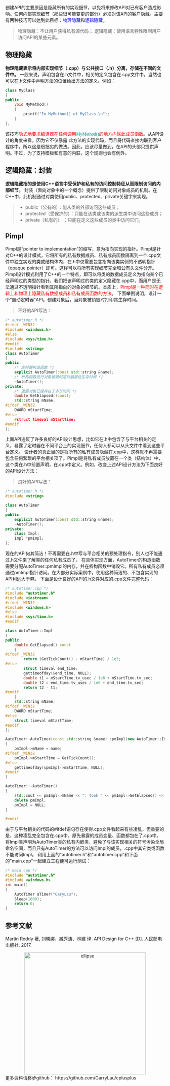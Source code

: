 
创建API的主要原因是隐藏所有的实现细节，以免将来修改API对已有客户造成影响。任何内部实现细节（那些很可能变更的部分）必须对该API的客户隐藏。主要有两种技巧可以达到此目标：<font color=blue>物理隐藏</font>和<font color=blue>逻辑隐藏</font>。
>物理隐藏：不让用户获得私有源代码；
>逻辑隐藏：使用语言特性限制用户访问API的某些元素。
## 物理隐藏
**物理隐藏表示将内部实现细节（.cpp）与公共接口（.h）分离，存储在不同的文件中。**
一般来说，声明包含在.h文件中，相关的定义包含在.cpp文件中。当然也可以在.h文件中声明方法的位置给出方法的定义。例如：
```C++
class MyClass
{
public:
    void MyMethod()
    {
        printf("Im MyMethod() of MyClass.\n");
    }
};
```
该技巧<font color=red >隐式地要求编译器在任何调用<font color=Teal face="黑体">MyMethod()</font>的地方内联此成员函数</font>。从API设计的角度来看，因为它不仅暴露 此方法的实现代码，而且将代码直接内联到客户程序中，所以这是很拙劣的做法。因此，应该尽量做到，在API的头部只提供声明。不过，为了支持模板和有意的内联，这个规则也会有例外。
## 逻辑隐藏：封装
**逻辑隐藏指的是使用C++语言中受保护和私有的访问控制特征从而限制访问的内部细节。**
封装（面向对象中的一个概念）提供了限制访问对象成员的机制。在C++中，此机制通过对类使用public、protected、private关键字来实现。
>+ public（公有的）：能从类的外部访问这些成员；
>+ protected（受保护的）：只能在该类或该类的派生类中访问这些成员；
>+ private（私有的） ：只能在定义这些成员的类中访问它们。

## Pimpl
Pimpl是“pointer to implementation”的缩写，意为指向实现的指针。Pimpl是针对C++的设计模式，它将所有的私有数据成员、私有成员函数隔离到一个.cpp文件中独立实现的类或结构体内，在.h中仅需要包含指向该类实例的不透明指针（opaque pointer）即可。这样可以将所有实现细节完全和公有头文件分开。Pimpl设计模式利用了C++的一个特点，即可以将类的数据成员定义为指向某个已经声明过的类型的指针。我们把该声明过的类的定义隐藏在.cpp中，而用户是无法通过不透明指针看到其所指向的对象的细节的。本质上，<font color=red >Pimpl是一种同时在逻辑上和物理上隐藏私有数据成员和私有成员函数的方法</font>。
下面举例说明，设计一个“自动定时器”API。创建对象后，当对象被销毁时打印其生存时间。
>不好的API写法：
```C++
/* autotimer.h */
#ifdef _WIN32
#include <windows.h>
#else 
#include <sys/time.h>
#endif
#include <string>
class AutoTimer
{
public:
    /* 定时器构造函数 */
	explicit AutoTimer(const std::string &name);
	/* 析构函数进行对象销毁时定时器报告生存时间 */
	~AutoTimer();
private:
    /* 返回对象已经存在了多长时间 */
	double GetElapsed()const;
	std::string mName;
#ifdef _WIN32
    DWORD mStartTime;
#else
    #struct timeval mStartTime;
#endif
};
```
上面API违反了许多良好的API设计思想，比如它在.h中包含了与平台相关的定义，暴露了定时器在不同平台上的实现细节，任何人都可以从头文件中看到这些平台定义。
设计者的真正目的是将所有的私有成员隐藏在.cpp中，这样就不再需要包含任何繁琐的平台相关项了。Pimpl是将私有成员放置在一个类（结构体）中，这个类在.h中前置声明，在.cpp中定义。例如，改变上述API设计方法为下面良好的API设计方法：
>良好的API写法：
```C++
/* autotimer.h */
#include <string>

class AutoTimer
{
public:
	explicit AutoTimer(const std::string &name);
	~AutoTimer();
private:
	class Impl;
	Impl *pmImpl;
};
```
现在的API何其简洁！不再需要在.h中写与平台相关的预处理指令，别人也不能通过.h文件来了解类的任何私有成员了。
在具体实现方面，AutoTimer的构造函数需要分配AutoTimer::pmImpl的内存，并在析构函数中销毁它。所有私有成员必须通过pmImpl指针访问。在大部分实际案例中，使用这种简洁的、不包含实现的API利远大于弊。
下面是设计良好的API的.h文件对应的.cpp文件完整代码：
```C++
/* autotimer.cpp */
#include "autotimer.h"
#include <iostream>
#ifdef _WIN32
#include <windows.h>
#else 
#include <sys/time.h>
#endif

class AutoTimer::Impl
{
public:
	double GetElapsed() const
	{
#ifdef _WIN32
		return (GetTickCount() - mStartTime) / 1e3;
#else
		struct timeval end_time;
		gettimeofday(&end_time, NULL);
		double t1 = mStartTime.tv_usec / 1e6 + mStartTime.tv_sec;
		double t2 = end_time.tv_usec / 1e6 + end_time.tv_sec;
		return t2 - t1;
#endif
	}
	std::string mName;
#ifdef _WIN32
	DWORD mStartTime;
#else 
	struct timeval mStartTime;
#endif
};

AutoTimer::AutoTimer(const std::string &name) :pmImpl(new AutoTimer::Impl())
{
	pmImpl->mName = name;
#ifdef _WIN32
	pmImpl->mStartTime = GetTickCount();
#else
	gettimeofday(&pmImpl->mStartTime, NULL);
#endif
}

AutoTimer::~AutoTimer()
{
	std::cout << pmImpl->mName << ": took " << pmImpl->GetElapsed() << " seconds." << std::endl;
	delete pmImpl;
	pmImpl = NULL;
}

#endif
```
由于与平台相关的代码的#ifdef语句存在使得.cpp文件看起来有些凌乱，但重要的是，这种凌乱完全包含在.cpp中。原先暴露的成员变量、函数都包在了.cpp中。将Impl类声明为AutoTimer类的私有内嵌类，避免了与该实现相关的符号污染全局命名空间，而且只有AutoTimer的方法可以访问Impl的成员，.cpp中其它类或函数不能访问Impl。
利用上面的"autotimer.h"和"autotimer.cpp"和下面的"main.cpp"一起建立工程便可运行测试：
```C++
/* main.cpp */
#include "autotimer.h"
#include <windows.h>
int main()
{
	AutoTimer aTimer("GaryLau");
	Sleep(1000);
	return 0;
}
```

## 参考文献
Martin Reddy 著, 刘晓娜、臧秀涛、林建 译. API Design for C++ [D]. 人民邮电出版社, 2017.
<div align=center><img src="http://img.blog.csdn.net/2018030517011018?watermark/2/text/aHR0cDovL2Jsb2cuY3Nkbi5uZXQvbGl1Z2FuNTI4/font/5a6L5L2T/fontsize/400/fill/I0JBQkFCMA==/dissolve/70" width = 384 height = 384 alt="ellipse" align=center /></div><div align=center></div>
更多资料请移步github： 
https://github.com/GarryLau/cplusplus

